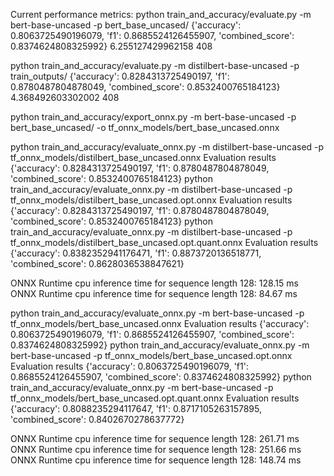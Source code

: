 Current performance metrics:
python train_and_accuracy/evaluate.py -m bert-base-uncased -p bert_base_uncased/
{'accuracy': 0.8063725490196079, 'f1': 0.8685524126455907, 'combined_score': 0.8374624808325992} 6.255127429962158 408

python train_and_accuracy/evaluate.py -m distilbert-base-uncased -p train_outputs/
{'accuracy': 0.8284313725490197, 'f1': 0.8780487804878049, 'combined_score': 0.8532400765184123} 4.368492603302002 408


python train_and_accuracy/export_onnx.py -m bert-base-uncased -p bert_base_uncased/ -o tf_onnx_models/bert_base_uncased.onnx


python train_and_accuracy/evaluate_onnx.py -m distilbert-base-uncased -p tf_onnx_models/distilbert_base_uncased.onnx
Evaluation results  {'accuracy': 0.8284313725490197, 'f1': 0.8780487804878049, 'combined_score': 0.8532400765184123}
python train_and_accuracy/evaluate_onnx.py -m distilbert-base-uncased -p tf_onnx_models/distilbert_base_uncased.opt.onnx
Evaluation results  {'accuracy': 0.8284313725490197, 'f1': 0.8780487804878049, 'combined_score': 0.8532400765184123}
python train_and_accuracy/evaluate_onnx.py -m distilbert-base-uncased -p tf_onnx_models/distilbert_base_uncased.opt.quant.onnx
Evaluation results  {'accuracy': 0.8382352941176471, 'f1': 0.8873720136518771, 'combined_score': 0.8628036538847621}

ONNX Runtime cpu inference time for sequence length 128: 128.15 ms
ONNX Runtime cpu inference time for sequence length 128: 84.67 ms

python train_and_accuracy/evaluate_onnx.py -m bert-base-uncased -p tf_onnx_models/bert_base_uncased.onnx
Evaluation results  {'accuracy': 0.8063725490196079, 'f1': 0.8685524126455907, 'combined_score': 0.8374624808325992}
python train_and_accuracy/evaluate_onnx.py -m bert-base-uncased -p tf_onnx_models/bert_base_uncased.opt.onnx
Evaluation results  {'accuracy': 0.8063725490196079, 'f1': 0.8685524126455907, 'combined_score': 0.8374624808325992}
python train_and_accuracy/evaluate_onnx.py -m bert-base-uncased -p tf_onnx_models/bert_base_uncased.opt.quant.onnx
Evaluation results  {'accuracy': 0.8088235294117647, 'f1': 0.8717105263157895, 'combined_score': 0.8402670278637772}

ONNX Runtime cpu inference time for sequence length 128: 261.71 ms
ONNX Runtime cpu inference time for sequence length 128: 251.66 ms
ONNX Runtime cpu inference time for sequence length 128: 148.74 ms




